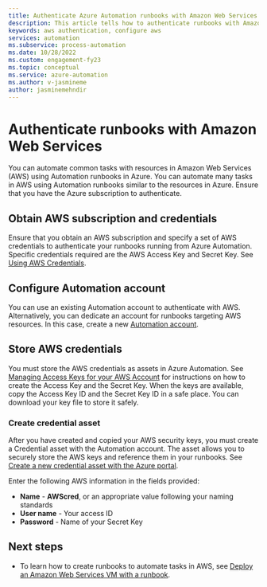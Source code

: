 ```yaml
---
title: Authenticate Azure Automation runbooks with Amazon Web Services
description: This article tells how to authenticate runbooks with Amazon Web Services.
keywords: aws authentication, configure aws
services: automation
ms.subservice: process-automation
ms.date: 10/28/2022
ms.custom: engagement-fy23
ms.topic: conceptual
ms.service: azure-automation
ms.author: v-jasmineme
author: jasminemehndir
---
```

# Authenticate runbooks with Amazon Web Services

You can automate common tasks with resources in Amazon Web Services (AWS) using Automation runbooks in Azure. You can automate many tasks in AWS using Automation runbooks similar to the resources in Azure. Ensure that you have the Azure subscription to authenticate. 

## Obtain AWS subscription and credentials

Ensure that you obtain an AWS subscription and specify a set of AWS credentials to authenticate your runbooks running from Azure Automation. Specific credentials required are the AWS Access Key and Secret Key. See [Using AWS Credentials](https://docs.aws.amazon.com/powershell/latest/userguide/specifying-your-aws-credentials.html).

## Configure Automation account

You can use an existing Automation account to authenticate with AWS. Alternatively, you can dedicate an account for runbooks targeting AWS resources. In this case, create a new [Automation account](automation-create-standalone-account.md).  

## Store AWS credentials

You must store the AWS credentials as assets in Azure Automation. See [Managing Access Keys for your AWS Account](https://docs.aws.amazon.com/general/latest/gr/managing-aws-access-keys.html) for instructions on how to create the Access Key and the Secret Key. When the keys are available, copy the Access Key ID and the Secret Key ID in a safe place. You can download your key file to store it safely.

### Create credential asset

After you have created and copied your AWS security keys, you must create a Credential asset with the Automation account. The asset allows you to securely store the AWS keys and reference them in your runbooks. See [Create a new credential asset with the Azure portal](shared-resources/credentials.md#create-a-new-credential-asset-with-the-azure-portal). 

Enter the following AWS information in the fields provided:
    
* **Name** - **AWScred**, or an appropriate value following your naming standards
* **User name** - Your access ID
* **Password** - Name of your Secret Key 

## Next steps

* To learn how to create runbooks to automate tasks in AWS, see [Deploy an Amazon Web Services VM with a runbook](automation-scenario-aws-deployment.md).
